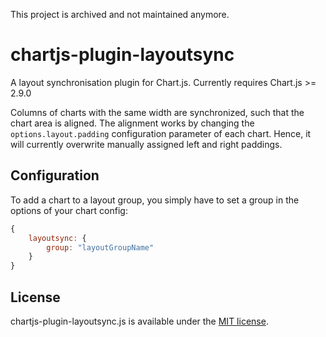 This project is archived and not maintained anymore.

# chartjs-plugin-layoutsync

A layout synchronisation plugin for Chart.js. Currently requires Chart.js >= 2.9.0

Columns of charts with the same width are synchronized, such that the chart area is aligned.
The alignment works by changing the `options.layout.padding` configuration parameter of each chart.
Hence, it will currently overwrite manually assigned left and right paddings.

## Configuration

To add a chart to a layout group, you simply have to set a group in the options of your chart config:

```javascript
{
	layoutsync: {
		group: "layoutGroupName"
	}
}
```

## License

chartjs-plugin-layoutsync.js is available under the [MIT license](http://opensource.org/licenses/MIT).
